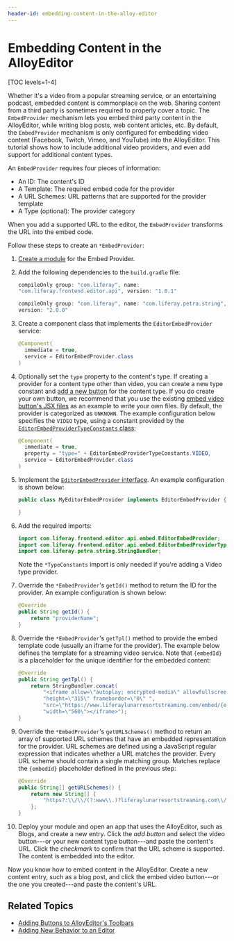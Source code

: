 ```yaml
---
header-id: embedding-content-in-the-alloy-editor
---
```


# Embedding Content in the AlloyEditor

[TOC levels=1-4]

Whether it's a video from a popular streaming service, or an entertaining 
podcast, embedded content is commonplace on the web. Sharing content from a 
third party is sometimes required to properly cover a topic. The `EmbedProvider` 
mechanism lets you embed third party content in the AlloyEditor, while writing 
blog posts, web content articles, etc. By default, the `EmbedProvider` mechanism 
is only configured for embedding video content 
(Facebook, Twitch, Vimeo, and YouTube) into the AlloyEditor. This tutorial shows 
how to include additional video providers, and even add support for additional 
content types. 

An `EmbedProvider` requires four pieces of information:

- An ID: The content's ID
- A Template: The required embed code for the provider
- A URL Schemes: URL patterns that are supported for the provider template
- A Type (optional): The provider category

When you add a supported URL to the editor, the `EmbedProvider` transforms the 
URL into the embed code. 

Follow these steps to create an `*EmbedProvider`:

1.  [Create a module](/docs/7-2/reference/-/knowledge_base/r/creating-a-project) 
    for the Embed Provider.

2.  Add the following dependencies to the `build.gradle` file:

    ```groovy
    compileOnly group: "com.liferay", name:
    "com.liferay.frontend.editor.api", version: "1.0.1"

    compileOnly group: "com.liferay", name: "com.liferay.petra.string",
    version: "2.0.0"
    ```

3.  Create a component class that implements the `EditorEmbedProvider` service:

    ```java
    @Component(
      immediate = true,
      service = EditorEmbedProvider.class
    )
    ```

4.  Optionally set the `type` property to the content's type. If creating a 
    provider for a content type other than video, you can create a new type 
    constant and 
    [add a new button](/docs/7-2/frameworks/-/knowledge_base/f/creating-new-buttons-for-alloyeditor) 
    for the content type. If you do create your own button, we recommend that 
    you use the existing 
    [embed video button's JSX files](https://github.com/liferay/liferay-portal/tree/7.2.x/modules/apps/frontend-editor/frontend-editor-api/src/main/java/com/liferay/frontend/editor/api/embed) 
    as an example to write your own files. By default, the provider is 
    categorized as `UNKNOWN`. The example configuration below specifies the 
    `VIDEO` type, using a constant provided by the 
    [`EditorEmbedProviderTypeConstants` class](https://github.com/liferay/liferay-portal/blob/7.2.x/modules/apps/frontend-editor/frontend-editor-api/src/main/java/com/liferay/frontend/editor/api/embed/EditorEmbedProviderTypeConstants.java):

    ```java
    @Component(
      immediate = true,
      property = "type=" + EditorEmbedProviderTypeConstants.VIDEO,
      service = EditorEmbedProvider.class
    )
    ```

5.  Implement the 
    [`EditorEmbedProvider` interface](https://github.com/liferay/liferay-portal/blob/7.2.x/modules/apps/frontend-editor/frontend-editor-api/src/main/java/com/liferay/frontend/editor/api/embed/EditorEmbedProvider.java). 
    An example configuration is shown below:

    ```java
    public class MyEditorEmbedProvider implements EditorEmbedProvider {

    }
    ```

6.  Add the required imports:

    ```java
    import com.liferay.frontend.editor.api.embed.EditorEmbedProvider;
    import com.liferay.frontend.editor.api.embed.EditorEmbedProviderTypeConstants;
    import com.liferay.petra.string.StringBundler;
    ```

    Note the `*TypeConstants` import is only needed if you're adding a Video 
    type provider. 

7.  Override the `*EmbedProvider`'s `getId()` method to return the ID for the 
    provider. An example configuration is shown below:

    ```java
    @Override
    public String getId() {
    	return "providerName";
    }
    ```

8.  Override the `*EmbedProvider`'s `getTpl()` method to provide the embed 
    template code (usually an iframe for the provider). The example below 
    defines the template for a streaming video service. Note that `{embedId}` is 
    a placeholder for the unique identifier for the embedded content:

    ```java
    @Override
    public String getTpl() {
    	return StringBundler.concat(
    		"<iframe allow=\"autoplay; encrypted-media\" allowfullscreen ",
    		"height=\"315\" frameborder=\"0\" ",
    		"src=\"https://www.liferaylunarresortstreaming.com/embed/{embedId}?rel=0\" ",
    		"width=\"560\"></iframe>");
    }
    ```

9.  Override the `*EmbedProvider`'s `getURLSchemes()` method to return an array 
    of supported URL schemes that have an embedded representation for the 
    provider. URL schemes are defined using a JavaScript regular expression that 
    indicates whether a URL matches the provider. Every URL scheme should 
    contain a single matching group. Matches replace the `{embedId}` placeholder 
    defined in the previous step:

    ```java
    @Override
    public String[] getURLSchemes() {
    	return new String[] {
    		"https?:\\/\\/(?:www\\.)?liferaylunarresortstreaming.com\\/watch\\?v=(\\S*)$"
    	};
    }
    ```

10.  Deploy your module and open an app that uses the AlloyEditor, such as 
     Blogs, and create a new entry. Click the *add button* and select the video 
     button---or your new content type button---and paste the content's URL. 
     Click the *checkmark* to confirm that the URL scheme is supported. The 
     content is embedded into the editor. 

Now you know how to embed content in the AlloyEditor. Create a new content 
entry, such as a blog post, and click the embed video button---or the one you 
created---and paste the content's URL. 

## Related Topics

- [Adding Buttons to AlloyEditor's Toolbars](/docs/7-2/frameworks/-/knowledge_base/f/adding-buttons-to-alloyeditor-toolbars)
- [Adding New Behavior to an Editor](/docs/7-2/frameworks/-/knowledge_base/f/adding-new-behavior-to-an-editor)
